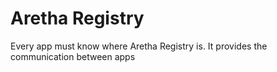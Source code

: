 # Aretha Registry

Every app must know where Aretha Registry is. It provides the communication between apps 